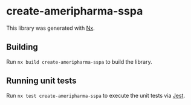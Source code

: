 # create-ameripharma-sspa

This library was generated with [Nx](https://nx.dev).

## Building

Run `nx build create-ameripharma-sspa` to build the library.

## Running unit tests

Run `nx test create-ameripharma-sspa` to execute the unit tests via [Jest](https://jestjs.io).

